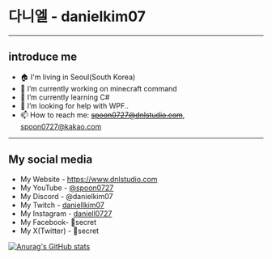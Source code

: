 # 다니엘 - danielkim07
------------------------
## introduce me
- 🏠 I'm living in Seoul(South Korea)
- 🔭 I’m currently working on minecraft command
- 🌱 I’m currently learning C#
- 🤔 I’m looking for help with WPF..
- 📫 How to reach me: ~~spoon0727@dnlstudio.com~~, spoon0727@kakao.com
------------------------
## My social media
- My Website - https://www.dnlstudio.com
- My YouTube - [@spoon0727](https://youtube.com/@spoon0727)
- My Discord - @danielkim07
- My Twitch - [daniellkim07](https://twitch.tv/daniellkim07)
- My Instagram - [daniell0727](https://www.instagram.com/daniell0727)
- My Facebook- 🤫secret
- My X(Twitter) - 🤫secret

[![Anurag's GitHub stats](https://github-readme-stats.vercel.app/api?username=danielkim07)](https://github.com/anuraghazra/github-readme-stats)

<!--
**danielkim07/danielkim07** is a ✨ _special_ ✨ repository because its `README.md` (this file) appears on your GitHub profile.

Here are some ideas to get you started:

- 🔭 I’m currently working on ...
- 🌱 I’m currently learning ...
- 👯 I’m looking to collaborate on ...
- 🤔 I’m looking for help with ...
- 💬 Ask me about ...
- 📫 How to reach me: ...
- 😄 Pronouns: ...
- ⚡ Fun fact: ...
-->
